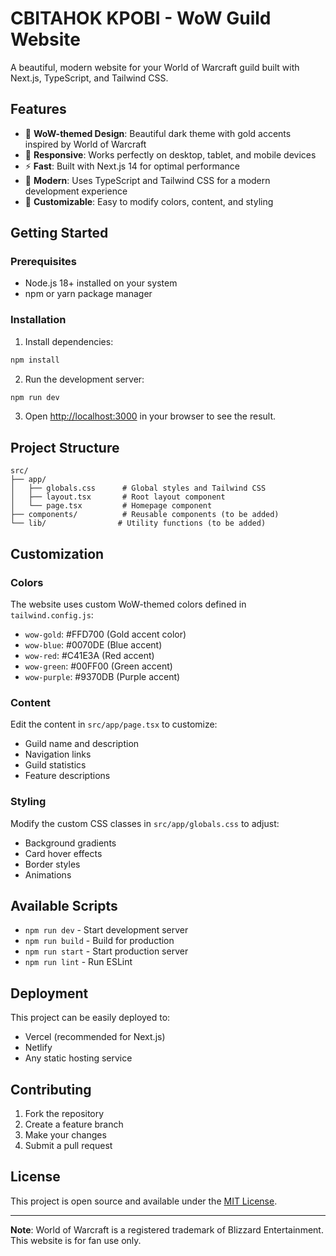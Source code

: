 # CBITAHOK KPOBI - WoW Guild Website

A beautiful, modern website for your World of Warcraft guild built with Next.js, TypeScript, and Tailwind CSS.

## Features

- 🎨 **WoW-themed Design**: Beautiful dark theme with gold accents inspired by World of Warcraft
- 📱 **Responsive**: Works perfectly on desktop, tablet, and mobile devices
- ⚡ **Fast**: Built with Next.js 14 for optimal performance
- 🎯 **Modern**: Uses TypeScript and Tailwind CSS for a modern development experience
- 🔧 **Customizable**: Easy to modify colors, content, and styling

## Getting Started

### Prerequisites

- Node.js 18+ installed on your system
- npm or yarn package manager

### Installation

1. Install dependencies:
```bash
npm install
```

2. Run the development server:
```bash
npm run dev
```

3. Open [http://localhost:3000](http://localhost:3000) in your browser to see the result.

## Project Structure

```
src/
├── app/
│   ├── globals.css      # Global styles and Tailwind CSS
│   ├── layout.tsx       # Root layout component
│   └── page.tsx         # Homepage component
├── components/          # Reusable components (to be added)
└── lib/                # Utility functions (to be added)
```

## Customization

### Colors
The website uses custom WoW-themed colors defined in `tailwind.config.js`:
- `wow-gold`: #FFD700 (Gold accent color)
- `wow-blue`: #0070DE (Blue accent)
- `wow-red`: #C41E3A (Red accent)
- `wow-green`: #00FF00 (Green accent)
- `wow-purple`: #9370DB (Purple accent)

### Content
Edit the content in `src/app/page.tsx` to customize:
- Guild name and description
- Navigation links
- Guild statistics
- Feature descriptions

### Styling
Modify the custom CSS classes in `src/app/globals.css` to adjust:
- Background gradients
- Card hover effects
- Border styles
- Animations

## Available Scripts

- `npm run dev` - Start development server
- `npm run build` - Build for production
- `npm run start` - Start production server
- `npm run lint` - Run ESLint

## Deployment

This project can be easily deployed to:
- Vercel (recommended for Next.js)
- Netlify
- Any static hosting service

## Contributing

1. Fork the repository
2. Create a feature branch
3. Make your changes
4. Submit a pull request

## License

This project is open source and available under the [MIT License](LICENSE).

---

**Note**: World of Warcraft is a registered trademark of Blizzard Entertainment. This website is for fan use only.

